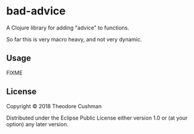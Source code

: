 # bad-advice

A Clojure library for adding "advice" to functions.

So far this is very macro heavy, and not very dynamic.

## Usage

FIXME

## License

Copyright © 2018 Theodore Cushman

Distributed under the Eclipse Public License either version 1.0 or (at
your option) any later version.

